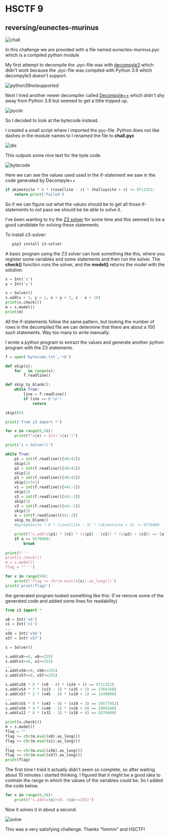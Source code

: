 # HSCTF 9

## reversing/eunectes-murinus

![chall](images/chall.png)

In this challenge we are provided with a file named eunectes-murinus.pyc which is a compiled python module

My first attempt to decompile the .pyc-file was with  [decompyle3](https://github.com/rocky/python-decompile3) which didn't work because the .pyc-file was compiled with Python 3.9 which decompyle3 doesn't support.

![python39notsupported](images/python_3_9_not_supported.png)

Next I tried another newer decompiler called [Decompyle++](https://github.com/zrax/pycdc) which didn't shy away from Python 3.9 but seemed to get a little tripped up.

![pycdc](images/pycdc.png)

So I decided to look at the bytecode instead.

I created a small script where I imported the pyc-file. Python does not like dashes in the module names to I renamed the file to **chall.pyc**

![dis](images/do_dis.png)

This outputs some nice text for the byte code.

![bytecode](images/bytecode.png)

Here we can see the values used used in the if-statement we saw in the code generated by Decompyle++

```python
if akimotoite * 8 * (covellite - 4) * (halloysite + 4) != 9711352:
    return print('Failed')
```

So if we can figure out what the values should be to get all those if-statements to not pass we should be be able to solve it.

I've been wanting to try the [Z3 solver]() for some time and this seemed to be a good candidate for solving these statements.

To install z3-solver:

```bash
   pip3 install z3-solver
```

A basic program using the Z3 solver can look something like this, where you register some variables and some statements and then run the solver.
The **check()** function runs the solver, and the **model()** returns the model with the solution.

```python
x = Int('x')
y = Int('y')

s = Solver()
s.add(x > 1, y > 1, x + y > 3, z - x < 10)
print(s.check())
m = s.model()
print(m)
```

All the if-statements follow the same pattern, but looking the number of rows in the decompiled file we can determine that there are about a 100 such statements.
Way too many to write manually.

I wrote a python program to extract the values and generate another python program with the Z3 statements.

```python
f = open('bytecode.txt','rb')

def skip(x):
    for _ in range(x):
        f.readline()

def skip_to_blank():
    while True:
        line = f.readline()
        if line == b'\n':
            return

skip(65)

print('from z3 import *')

for x in range(0,58):
    print(f"x{x} = Int('x{x}')")

print('s = Solver()')

while True:
    p1 = int(f.readline()[40:42])
    skip(2)
    p2 = int(f.readline()[40:42])
    skip(2)
    p3 = int(f.readline()[40:42])
    skip(2+3+1)
    v1 = int(f.readline()[44:-2])
    skip(2)
    v2 = int(f.readline()[44:-2])
    skip(3)
    v3 = int(f.readline()[44:-2])
    skip(2)
    a = int(f.readline()[44:-2])
    skip_to_blank()
    #pyrophanite * 8 * (covellite - 3) * (akimotoite + 4) != 9270480

    print(f"s.add(x{p1} * {v1} * (x{p2} - {v2}) * (x{p3} + {v3}) == {a})")
    if a == 9270480:
        break
    
print(f'''
print(s.check())
m = s.model()
flag = ""''')

for x in range(58):
    print(f'flag += chr(m.eval(x{x}).as_long())')
print('print(flag)')
```

the generated program looked something like this: (I've remove some of the generated code and added some lines for readability)

```python
from z3 import *

x0 = Int('x0')
x1 = Int('x1')
...
x56 = Int('x56')
x57 = Int('x57')

s = Solver()

s.add(x0>=0, x0<=255)
s.add(x1>=0, x1<=255)
...
s.add(x56>=0, x56<=255)
s.add(x57>=0, x57<=255)

s.add(x50 * 8 * (x9 - 4) * (x24 + 4) == 9711352)
s.add(x54 * 7 * (x13 - 3) * (x35 + 3) == 3764768)
s.add(x57 * 2 * (x45 - 8) * (x19 + 1) == 1248000)
...
s.add(x55 * 9 * (x43 - 9) * (x19 + 3) == 10577952)
s.add(x56 * 4 * (x48 - 5) * (x10 + 9) == 2099160)
s.add(x12 * 8 * (x32 - 3) * (x18 + 4) == 9270480)

print(s.check())
m = s.model()
flag = ""
flag += chr(m.eval(x0).as_long())
flag += chr(m.eval(x1).as_long())
...
flag += chr(m.eval(x56).as_long())
flag += chr(m.eval(x57).as_long())
print(flag)
```

The first time I tried it actually didn't seem so complete, so after waiting about 10 minutes i started thinking. I figured that it might be a good idea to contrain the range in which the values of the variables could be. So I added the code below.

```python
for x in range(0,58):
    print(f"s.add(x{x}>=0, x{x}<=255)")
```

Now it solves it in about a second.

![solve](images/solved.png)

This was a very satisfying challenge. Thanks "hmmm" and HSCTF!

